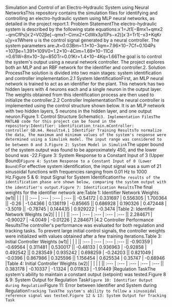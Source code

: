 Simulation and Control of an Electro-Hydraulic System using Neural NetworksThis repository contains the simulation files for identifying and controlling an electro-hydraulic system using MLP neural networks, as detailed in the project report.1. Problem StatementThe electro-hydraulic system is described by the following state equations:x˙1​=Jt​1​[−Bm​x1​+qm​x2​−qm​Cf​Ps​]x˙2​=V0​2βe​​[−qm​x1​−Cim​x2​+Cd​Wx3​ρ1​(Ps​−x2​)​]x˙3​=Tr​1​[−x3​+Kq​Kr​​u]y=x1​Where u is the control signal generated by a neural controller. The system parameters are:Jt​=0.03Bm​=1.1×10−3qm​=7.96×10−7Cf​=0.104Ps​=107βe​=1.391×109V0​=1.2×10−4Cim​=1.69×10−11Cd​=0.61W=8π×10−3ρ=850Tr​=0.01Kr​=1.4×10−4Kq​=1.66The goal is to control the system's output using a neural network controller. The project explores both an MLP and an RBF network for the identifier and controller.2. Solution ProcessThe solution is divided into two main stages: system identification and controller implementation.2.1 System IdentificationFirst, an MLP neural network is trained to act as an identifier for the plant. This network has two hidden layers with 4 neurons each and a single neuron in the output layer. The weights obtained from this identification process are then used to initialize the controller.2.2 Controller ImplementationThe neural controller is implemented using the control structure shown below. It is an MLP network with two hidden layers, 5 neurons in the hidden layer, and one output neuron.Figure 1: Control Structure Schematic``3. Implementation FilesThe MATLAB code for this project can be found in the repository:Identifier: identification_train.mController: controller_GD.m4. Results4.1 Identifier Training ResultsTo normalize the data, the maximum and minimum values of the system's response were determined using a Simulink model. The input range was considered to be between 0 and 3.Figure 2: System Model in Simulink``The upper bound of the system output was found to be approximately 450, and the lower bound was -22.Figure 3: System Response to a Constant Input of 3 (Upper Bound)``Figure 4: System Response to a Constant Input of 0 (Lower Bound)``For effective system identification, the input signal was a sum of 21 sinusoidal functions with frequencies ranging from 0.01 Hz to 1000 Hz.Figure 5 & 6: Input Signal for System Identification``The results of the identification phase are shown below, comparing the system output with the identifier's output.Figure 7: Identification Results``The final weights for the identifier network are:Table 1: Identifier Network Weights (w1)| | | | || :--- | :--- | :--- | :--- || -0.54172 | 0.331697 | 0.556305 | 1.700364 || -0.26 | -1.04366 | 0.136119 | -0.85665 || 0.686928 | 0.190326 | 0.472448 | -3.5019 || -0.78745 | 0.144435 | 0.929222 | -0.3474 |Table 2: Identifier Network Weights (w2)| | | | | || :--- | :--- | :--- | :--- | :--- || 2.284671 | -0.90027 | -4.0049 | -0.01226 | 2.284671 |4.2 Controller Performance ResultsThe controller's performance was evaluated for both regulation and tracking tasks. To prevent large initial control signals, the controller weights were initialized with values obtained after a few training iterations.Table 3: Initial Controller Weights (w1)| | | | || :--- | :--- | :--- | :--- || -0.90359 | -0.69564 | 0.311481 | 0.530017 || -0.48133 | 0.936963 | -0.92858 | 0.492542 || 0.283549 | 0.935242 | 0.698259 | -0.24203 || 0.821049 | -0.0396 | 0.867986 | 0.325596 || 1.156454 | 0.625534 | 0.35747 | -0.68946 |Table 4: Initial Controller Weights (w2)| | | | | || :--- | :--- | :--- | :--- | :--- || 0.383178 | -0.10337 | -1.1324 | 0.011833 | -1.91449 |Regulation TaskThe system's ability to maintain a constant output (setpoint) was tested.Figure 8 & 9: System Output for Regulation Task``Figure 10: Identifier Output during Regulation``Figure 11: Error between Identifier and System during Regulation``Tracking TaskThe system's ability to follow a sinusoidal reference signal was tested.Figure 12 & 13: System Output for Tracking Task``
